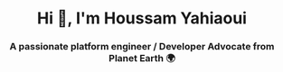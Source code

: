 <h1 align="center">Hi 👋, I'm Houssam Yahiaoui</h1>
<h3 align="center">A passionate platform engineer / Developer Advocate from Planet Earth 🌍</h3>

